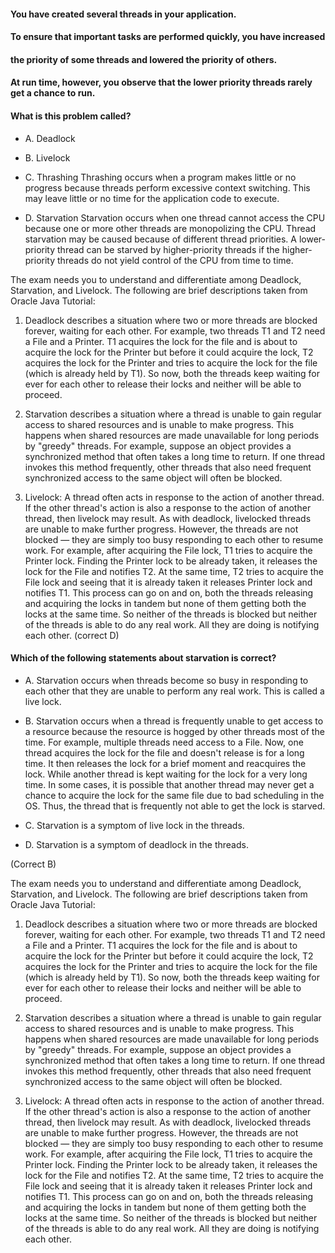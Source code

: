 #### You have created several threads in your application.
#### To ensure that important tasks are performed quickly, you have increased
#### the priority of some threads and lowered the priority of others.
#### At run time, however, you observe that the lower priority threads rarely get a chance to run.  
#### What is this problem called?

* A. Deadlock

* B. Livelock

* C. Thrashing
    Thrashing occurs when a program makes little or no progress
    because threads perform excessive context switching.
    This may leave little or no time for the application code to execute.
    
* D. Starvation
 Starvation occurs when one thread cannot access the CPU because
 one or more other threads are monopolizing the CPU.
 Thread starvation may be caused because of different thread priorities.
 A lower-priority thread can be starved by higher-priority
 threads if the higher-priority threads do not yield control of the CPU from time to time.
 
The exam needs you to understand and differentiate among Deadlock, Starvation, and Livelock.
The following are brief descriptions taken from Oracle Java Tutorial:

1. Deadlock describes a situation where two or more threads are blocked forever,
    waiting for each other. For example, two threads T1 and T2 need a File and a Printer.
    T1 acquires the lock for the file and is about to acquire the lock
    for the Printer but before it could acquire the lock,
    T2 acquires the lock for the Printer and tries to acquire
    the lock for the file (which is already held by T1).
    So now, both the threads keep waiting
    for ever for each other to release their locks and neither will be able to proceed.

2. Starvation describes a situation where a thread is unable
    to gain regular access to shared resources and is unable to make progress.
    This happens when shared resources are made unavailable
    for long periods by "greedy" threads. For example,
    suppose an object provides a synchronized method that
    often takes a long time to return. If one thread invokes
    this method frequently, other threads
    that also need frequent synchronized access to the same object will often be blocked.

3. Livelock: A thread often acts in response to
    the action of another thread. If the other thread's action is also
    a response to the action of another thread, then livelock may result.
    As with deadlock, livelocked threads are unable to make further progress.
    However, the threads are not blocked — they are simply too busy responding
    to each other to resume work. For example, after acquiring
    the File lock, T1 tries to acquire the Printer lock.
    Finding the Printer lock to be already taken,
    it releases the lock for the File and notifies T2.
    At the same time, T2 tries to acquire
    the File lock and seeing that it is already taken it releases Printer lock and notifies T1.
    This process can go on and on, both the threads releasing
    and acquiring the locks in tandem but none of them getting
    both the locks at the same time.
    So neither of the threads is blocked but neither
    of the threads is able to do any real work. All they are doing is notifying each other.
(correct D)

#### Which of the following statements about starvation is correct?
* A. Starvation occurs when threads become so busy in responding to each other that they are unable to perform any real work.
This is called a live lock.

* B. Starvation occurs when a thread is frequently unable to get access to a resource because the resource is hogged by other threads most of the time.
    For example, multiple threads need access to a File.
    Now, one thread acquires the lock for the file and doesn't release is for a long time.
    It then releases the lock for a brief moment and reacquires the lock.
    While another thread is kept waiting for the lock for a very long time.
    In some cases, it is possible that another thread may never get a chance to acquire the lock
    for the same file due to bad scheduling in the OS.
    Thus, the thread that is frequently not able to get the lock is starved.

* C. Starvation is a symptom of live lock in the threads.
* D. Starvation is a symptom of deadlock in the threads.

(Correct B)

The exam needs you to understand and differentiate among Deadlock, Starvation, and Livelock.
The following are brief descriptions taken from Oracle Java Tutorial:

1. Deadlock describes a situation where two or more threads are blocked forever, waiting for each other.
For example, two threads T1 and T2 need a File and a Printer.
T1 acquires the lock for the file and is about to acquire the lock for the Printer but before it could acquire the lock,
T2 acquires the lock for the Printer and tries to acquire the lock for the file (which is already held by T1).
So now, both the threads keep waiting for ever for each other to release their locks and neither will be able to proceed.

2. Starvation describes a situation where a thread is unable to gain regular access to shared resources and is unable to make progress.
This happens when shared resources are made unavailable for long periods by "greedy" threads.
For example, suppose an object provides a synchronized method that often takes a long time to return.
If one thread invokes this method frequently, other threads that also need frequent synchronized access to the same object will often be blocked.

3. Livelock: A thread often acts in response to the action of another thread.
If the other thread's action is also a response to the action of another thread, then livelock may result.
As with deadlock, livelocked threads are unable to make further progress.
However, the threads are not blocked — they are simply too busy responding to each other to resume work.
For example, after acquiring the File lock, T1 tries to acquire the Printer lock. Finding the Printer lock to be already taken,
it releases the lock for the File and notifies T2.
At the same time, T2 tries to acquire the File lock and seeing that it is already taken it releases Printer lock and notifies T1.
This process can go on and on, both the threads releasing and acquiring
the locks in tandem but none of them getting both the locks at the same time.
So neither of the threads is blocked but neither of the threads is able to do any real work.
All they are doing is notifying each other.
